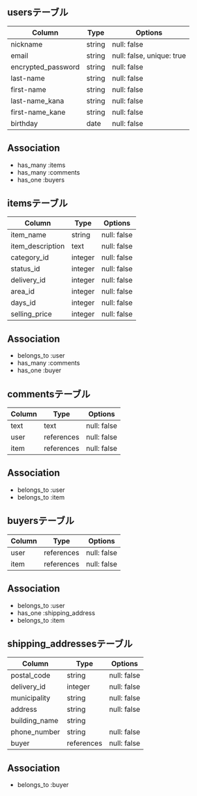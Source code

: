 ## usersテーブル

| Column              | Type    | Options                     |
| -----------------   | ------- | --------------------------- |
| nickname            | string  | null: false                 |
| email               | string  | null: false, unique: true   |
| encrypted_password  | string  | null: false                 |
| last-name           | string  | null: false                 |
| first-name          | string  | null: false                 |
| last-name_kana      | string  | null: false                 |
| first-name_kane     | string  | null: false                 |
| birthday            | date    | null: false                 |

## Association

- has_many :items
- has_many :comments
- has_one :buyers

## itemsテーブル

| Column           | Type    | Options         |
| ---------------- | ------- | --------------- |
| item_name        | string  | null: false     |
| item_description | text    | null: false     |
| category_id      | integer | null: false     |
| status_id        | integer | null: false     |
| delivery_id      | integer | null: false     |
| area_id          | integer | null: false     |
| days_id          | integer | null: false     |
| selling_price    | integer | null: false     |

## Association

- belongs_to :user
- has_many :comments
- has_one :buyer

## commentsテーブル

| Column     | Type       | Options           |
| ---------- | ---------- | ----------------- |
| text       | text       | null: false       |
| user       | references | null: false       |
| item       | references | null: false       |

## Association

- belongs_to :user
- belongs_to :item

## buyersテーブル

| Column            | Type       | Options          |
| ----------------- | ---------- | ---------------- |
| user              | references | null: false      |
| item              | references | null: false      |

## Association

- belongs_to :user
- has_one :shipping_address
- belongs_to :item

## shipping_addressesテーブル

| Column             | Type       | Options          |
| ------------------ | ---------- | ---------------- |
| postal_code        | string     | null: false      |
| delivery_id        | integer    | null: false      |
| municipality       | string     | null: false      |
| address            | string     | null: false      |
| building_name      | string     |                  |
| phone_number       | string     | null: false      |
| buyer              | references | null: false      |

## Association

- belongs_to :buyer